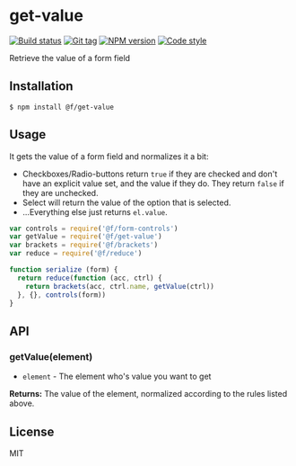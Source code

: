 
# get-value

[![Build status][travis-image]][travis-url]
[![Git tag][git-image]][git-url]
[![NPM version][npm-image]][npm-url]
[![Code style][standard-image]][standard-url]

Retrieve the value of a form field

## Installation

    $ npm install @f/get-value

## Usage

It gets the value of a form field and normalizes it a bit:

  * Checkboxes/Radio-buttons return `true` if they are checked and don't have an explicit value set, and the value if they do. They return `false` if they are unchecked.
  * Select will return the value of the option that is selected.
  * ...Everything else just returns `el.value`.

```js
var controls = require('@f/form-controls')
var getValue = require('@f/get-value')
var brackets = require('@f/brackets')
var reduce = require('@f/reduce')

function serialize (form) {
  return reduce(function (acc, ctrl) {
    return brackets(acc, ctrl.name, getValue(ctrl))
  }, {}, controls(form))
}
```

## API

### getValue(element)

- `element` - The element who's value you want to get

**Returns:** The value of the element, normalized according to the rules listed above.

## License

MIT

[travis-image]: https://img.shields.io/travis/micro-js/get-value.svg?style=flat-square
[travis-url]: https://travis-ci.org/micro-js/get-value
[git-image]: https://img.shields.io/github/tag/micro-js/get-value.svg
[git-url]: https://github.com/micro-js/get-value
[standard-image]: https://img.shields.io/badge/code%20style-standard-brightgreen.svg?style=flat
[standard-url]: https://github.com/feross/standard
[npm-image]: https://img.shields.io/npm/v/@f/get-value.svg?style=flat-square
[npm-url]: https://npmjs.org/package/@f/get-value
